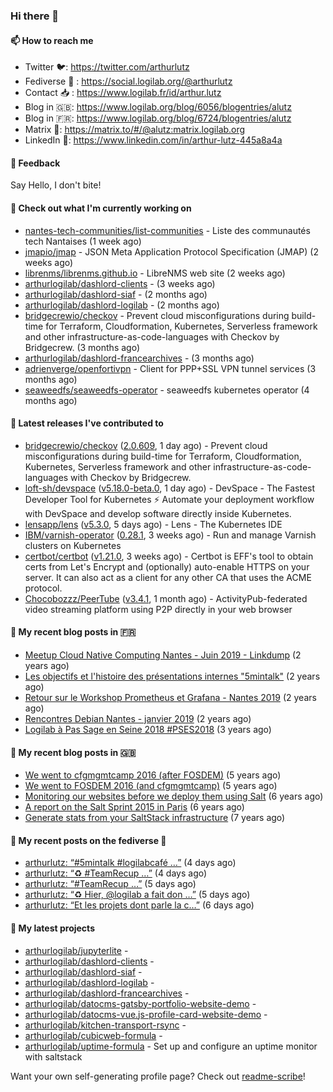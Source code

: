 ### Hi there 👋

#### 📫 How to reach me

- Twitter 🐦: https://twitter.com/arthurlutz
- Fediverse 🐘 : https://social.logilab.org/@arthurlutz
- Contact 📥 : https://www.logilab.fr/id/arthur.lutz
- Blog in 🇬🇧: https://www.logilab.org/blog/6056/blogentries/alutz
- Blog in 🇫🇷: https://www.logilab.org/blog/6724/blogentries/alutz
- Matrix 💬: https://matrix.to/#/@alutz:matrix.logilab.org
- LinkedIn 👔:  https://www.linkedin.com/in/arthur-lutz-445a8a4a

#### 💬 Feedback

Say Hello, I don't bite!

#### 👷 Check out what I'm currently working on

- [nantes-tech-communities/list-communities](https://github.com/nantes-tech-communities/list-communities) - Liste des communautés tech Nantaises (1 week ago)
- [jmapio/jmap](https://github.com/jmapio/jmap) - JSON Meta Application Protocol Specification (JMAP) (2 weeks ago)
- [librenms/librenms.github.io](https://github.com/librenms/librenms.github.io) - LibreNMS web site (2 weeks ago)
- [arthurlogilab/dashlord-clients](https://github.com/arthurlogilab/dashlord-clients) -  (3 weeks ago)
- [arthurlogilab/dashlord-siaf](https://github.com/arthurlogilab/dashlord-siaf) -  (2 months ago)
- [arthurlogilab/dashlord-logilab](https://github.com/arthurlogilab/dashlord-logilab) -  (2 months ago)
- [bridgecrewio/checkov](https://github.com/bridgecrewio/checkov) - Prevent cloud misconfigurations during build-time for Terraform, Cloudformation, Kubernetes, Serverless framework and other infrastructure-as-code-languages with Checkov by Bridgecrew. (3 months ago)
- [arthurlogilab/dashlord-francearchives](https://github.com/arthurlogilab/dashlord-francearchives) -  (3 months ago)
- [adrienverge/openfortivpn](https://github.com/adrienverge/openfortivpn) - Client for PPP&#43;SSL VPN tunnel services (3 months ago)
- [seaweedfs/seaweedfs-operator](https://github.com/seaweedfs/seaweedfs-operator) - seaweedfs kubernetes operator (4 months ago)


#### 🔭 Latest releases I've contributed to

- [bridgecrewio/checkov](https://github.com/bridgecrewio/checkov) ([2.0.609](https://github.com/bridgecrewio/checkov/releases/tag/2.0.609), 1 day ago) - Prevent cloud misconfigurations during build-time for Terraform, Cloudformation, Kubernetes, Serverless framework and other infrastructure-as-code-languages with Checkov by Bridgecrew.
- [loft-sh/devspace](https://github.com/loft-sh/devspace) ([v5.18.0-beta.0](https://github.com/loft-sh/devspace/releases/tag/v5.18.0-beta.0), 1 day ago) - DevSpace - The Fastest Developer Tool for Kubernetes ⚡ Automate your deployment workflow with DevSpace and develop software directly inside Kubernetes.
- [lensapp/lens](https://github.com/lensapp/lens) ([v5.3.0](https://github.com/lensapp/lens/releases/tag/v5.3.0), 5 days ago) - Lens - The Kubernetes IDE
- [IBM/varnish-operator](https://github.com/IBM/varnish-operator) ([0.28.1](https://github.com/IBM/varnish-operator/releases/tag/0.28.1), 3 weeks ago) - Run and manage Varnish clusters on Kubernetes
- [certbot/certbot](https://github.com/certbot/certbot) ([v1.21.0](https://github.com/certbot/certbot/releases/tag/v1.21.0), 3 weeks ago) - Certbot is EFF&#39;s tool to obtain certs from Let&#39;s Encrypt and (optionally) auto-enable HTTPS on your server.  It can also act as a client for any other CA that uses the ACME protocol.
- [Chocobozzz/PeerTube](https://github.com/Chocobozzz/PeerTube) ([v3.4.1](https://github.com/Chocobozzz/PeerTube/releases/tag/v3.4.1), 1 month ago) - ActivityPub-federated video streaming platform using P2P directly in your web browser

#### 📜 My recent blog posts in 🇫🇷

- [Meetup Cloud Native Computing Nantes - Juin 2019 - Linkdump](https://www.logilab.org/blogentry/10132594) (2 years ago)
- [Les objectifs et l&#39;histoire des présentations internes &#34;5mintalk&#34;](https://www.logilab.org/blogentry/10131689) (2 years ago)
- [Retour sur le Workshop Prometheus et Grafana - Nantes 2019](https://www.logilab.org/blogentry/10131299) (2 years ago)
- [Rencontres Debian Nantes - janvier 2019](https://www.logilab.org/blogentry/10131004) (2 years ago)
- [Logilab à Pas Sage en Seine 2018 #PSES2018](https://www.logilab.org/blogentry/10128951) (3 years ago)

#### 📜 My recent blog posts in 🇬🇧

- [We went to cfgmgmtcamp 2016 (after FOSDEM)](https://www.logilab.org/blogentry/4253513) (5 years ago)
- [We went to FOSDEM 2016 (and cfgmgmtcamp)](https://www.logilab.org/blogentry/4253406) (5 years ago)
- [Monitoring our websites before we deploy them using Salt](https://www.logilab.org/blogentry/288175) (6 years ago)
- [A report on the Salt Sprint 2015 in Paris](https://www.logilab.org/blogentry/288007) (6 years ago)
- [Generate stats from your SaltStack infrastructure](https://www.logilab.org/blogentry/283815) (7 years ago)

#### 📜 My recent posts on the fediverse 🐘

- [arthurlutz: “#5mintalk #logilabcafé  …”](https://social.logilab.org/@arthurlutz/107344136426130368) (4 days ago)
- [arthurlutz: “♻️ #TeamRecup …”](https://social.logilab.org/@arthurlutz/107342956745539708) (4 days ago)
- [arthurlutz: “#TeamRecup …”](https://social.logilab.org/@arthurlutz/107338149098990120) (5 days ago)
- [arthurlutz: “♻️  Hier, @logilab a fait don …”](https://social.logilab.org/@arthurlutz/107336905564460357) (5 days ago)
- [arthurlutz: “Et les projets dont parle la c…”](https://social.logilab.org/@arthurlutz/107331050649220341) (6 days ago)

#### 🌱 My latest projects

- [arthurlogilab/jupyterlite](https://github.com/arthurlogilab/jupyterlite) - 
- [arthurlogilab/dashlord-clients](https://github.com/arthurlogilab/dashlord-clients) - 
- [arthurlogilab/dashlord-siaf](https://github.com/arthurlogilab/dashlord-siaf) - 
- [arthurlogilab/dashlord-logilab](https://github.com/arthurlogilab/dashlord-logilab) - 
- [arthurlogilab/dashlord-francearchives](https://github.com/arthurlogilab/dashlord-francearchives) - 
- [arthurlogilab/datocms-gatsby-portfolio-website-demo](https://github.com/arthurlogilab/datocms-gatsby-portfolio-website-demo) - 
- [arthurlogilab/datocms-vue.js-profile-card-website-demo](https://github.com/arthurlogilab/datocms-vue.js-profile-card-website-demo) - 
- [arthurlogilab/kitchen-transport-rsync](https://github.com/arthurlogilab/kitchen-transport-rsync) - 
- [arthurlogilab/cubicweb-formula](https://github.com/arthurlogilab/cubicweb-formula) - 
- [arthurlogilab/uptime-formula](https://github.com/arthurlogilab/uptime-formula) -  Set up and configure an uptime monitor with saltstack



Want your own self-generating profile page? Check out [readme-scribe](https://github.com/muesli/readme-scribe)!
